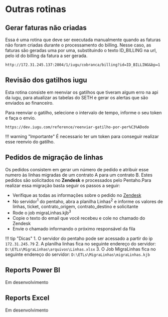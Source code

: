 # Outras rotinas
## Gerar faturas não criadas
Essa é uma rotina que deve ser executada manualmente quando as faturas não foram criadas durante o processamento do billing. Nesse caso, as faturas são geradas uma por uma, substituindo o texto ID_BILLING na url, pelo id do billing da fatura a ser gerada.

    http://172.31.245.137:2804/1/iugu/cobranca/billing?id=ID_BILLING&bp=1

## Revisão dos gatilhos iugu
Esta rotina consiste em reenviar os gatilhos que tiveram algum erro na api da iugu, para atualizar as tabelas do SETH e gerar os alertas que são enviados ao financeiro.

Para reenviar o gatilho, selecione o intervalo de tempo, informe o seu token e faça o envio.
```
https://dev.iugu.com/reference/reenviar-gatilho-por-per%C3%ADodo
```
!!! warning "Importante"
    É necessario ter um token para conseguir realizar esse reenvio do gatilho.    
## Pedidos de migração de linhas
 Os pedidos consistem em gerar um número de pedido e atribuir esse numero às linhas migradas de um contrato A para um contrato B. Estes pedidos são solicitados no **Zendesk** e processados pelo Pentaho.Para realizar essa migração basta seguir os passos a seguir:

* Verifique as todas as informações sobre o pedido no [Zendesk](https://koretmdata.zendesk.com/agent/dashboard) 
* No servidor<sup>1</sup> do pentaho, abra a planilha Linhas<sup>2</sup> e informe os valores de linhas, ticket, contrato_origem, contrato_destino e solicitante
* Rode o job migraLinhas.kjb<sup>3</sup>
* Copie o texto do email que você recebeu e cole no chamado do Zendesk
* Envie o chamado informando o próximo responsável da fila

!!! tip "Dicas"
    1. O servidor do pentaho pode ser acessado a partir do ip `172.31.245.79` 
    2. A planilha linhas fica no seguinte endereço do servidor: `D:\ETLs\MigraLinhas\arquivos\Linhas.xlsx`
    3. O Job MigraLinhas fica no seguinte endereço do servidor: `D:\ETLs\MigraLinhas\migraLinhas.kjb`
## Reports Power BI
Em desenvolvimento
## Reports Excel
Em desenvolvimento